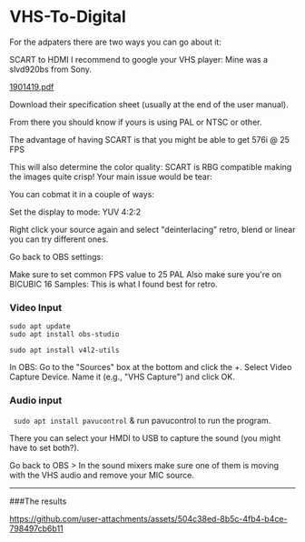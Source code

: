 # VHS-To-Digital

For the adpaters there are two ways you can go about it:

SCART to HDMI 
I recommend to google your VHS player: Mine was a slvd920bs from Sony.

[1901419.pdf](https://github.com/user-attachments/files/18293494/1901419.pdf)

Download their specification sheet (usually at the end of the user manual). 

From there you should know if yours is using PAL or NTSC or other. 

The advantage of having SCART is that you might be able to get 576i @ 25 FPS

This will also determine the color quality: SCART is RBG compatible making the images quite crisp! 
Your main issue would be tear:

You can cobmat it in a couple of ways:

Set the display to mode:
YUV 4:2:2

Right click your source again and select "deinterlacing" retro, blend or linear you can try different ones. 

Go back to OBS settings: 

Make sure to set common FPS value to 25 PAL
Also make sure you're on BICUBIC 16 Samples: This is what I found best for retro. 

### Video Input

```
sudo apt update
sudo apt install obs-studio

sudo apt install v4l2-utils
```

In OBS:
Go to the "Sources" box at the bottom and click the +.
Select Video Capture Device.
Name it (e.g., "VHS Capture") and click OK.

### Audio input

``` sudo apt install pavucontrol```
& run pavucontrol to run the program. 

There you can select your HMDI to USB to capture the sound (you might have to set both?). 

Go back to OBS > In the sound mixers make sure one of them is moving with the VHS audio and remove your MIC source.

---

###The results

https://github.com/user-attachments/assets/504c38ed-8b5c-4fb4-b4ce-798497cb6b11




